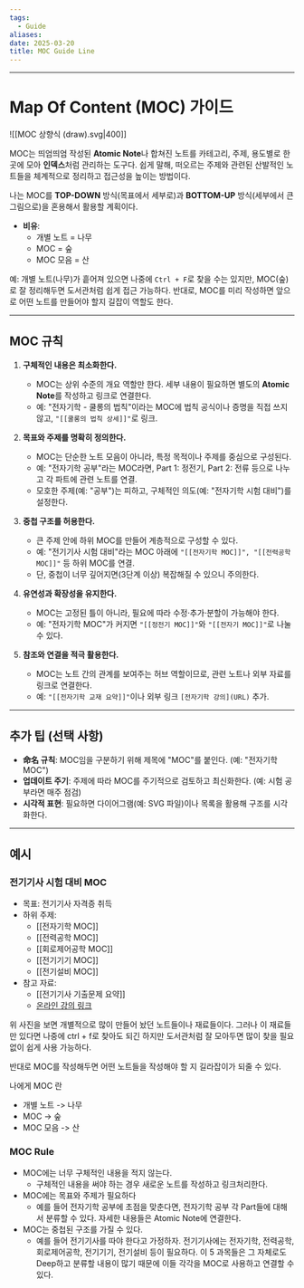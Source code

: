 ```yaml
---
tags:
  - Guide
aliases: 
date: 2025-03-20
title: MOC Guide Line
---
```


---

# Map Of Content (MOC) 가이드

![[MOC 상향식 (draw).svg|400]]

MOC는 띄엄띄엄 작성된 **Atomic Note**나 합쳐진 노트를 카테고리, 주제, 용도별로 한 곳에 모아 **인덱스**처럼 관리하는 도구다. 쉽게 말해, 떠오르는 주제와 관련된 산발적인 노트들을 체계적으로 정리하고 접근성을 높이는 방법이다.

나는 MOC를 **TOP-DOWN** 방식(목표에서 세부로)과 **BOTTOM-UP** 방식(세부에서 큰 그림으로)을 혼용해서 활용할 계획이다.

- **비유**:
  - 개별 노트 = 나무
  - MOC = 숲
  - MOC 모음 = 산

예: 개별 노트(나무)가 흩어져 있으면 나중에 `Ctrl + F`로 찾을 수는 있지만, MOC(숲)로 잘 정리해두면 도서관처럼 쉽게 접근 가능하다. 반대로, MOC를 미리 작성하면 앞으로 어떤 노트를 만들어야 할지 길잡이 역할도 한다.

---

## MOC 규칙

1. **구체적인 내용은 최소화한다.**
   - MOC는 상위 수준의 개요 역할만 한다. 세부 내용이 필요하면 별도의 **Atomic Note**를 작성하고 링크로 연결한다.
   - 예: "전자기학 - 쿨롱의 법칙"이라는 MOC에 법칙 공식이나 증명을 직접 쓰지 않고, `"[[쿨롱의 법칙 상세]]"`로 링크.

2. **목표와 주제를 명확히 정의한다.**
   - MOC는 단순한 노트 모음이 아니라, 특정 목적이나 주제를 중심으로 구성된다.
   - 예: "전자기학 공부"라는 MOC라면, Part 1: 정전기, Part 2: 전류 등으로 나누고 각 파트에 관련 노트를 연결.
   - 모호한 주제(예: "공부")는 피하고, 구체적인 의도(예: "전자기학 시험 대비")를 설정한다.

3. **중첩 구조를 허용한다.**
   - 큰 주제 안에 하위 MOC를 만들어 계층적으로 구성할 수 있다.
   - 예: "전기기사 시험 대비"라는 MOC 아래에 `"[[전자기학 MOC]]", "[[전력공학 MOC]]"` 등 하위 MOC를 연결.
   - 단, 중첩이 너무 깊어지면(3단계 이상) 복잡해질 수 있으니 주의한다.

4. **유연성과 확장성을 유지한다.**
   - MOC는 고정된 틀이 아니라, 필요에 따라 수정·추가·분할이 가능해야 한다.
   - 예: "전자기학 MOC"가 커지면 `"[[정전기 MOC]]"`와 `"[[전자기 MOC]]"`로 나눌 수 있다.

5. **참조와 연결을 적극 활용한다.**
   - MOC는 노트 간의 관계를 보여주는 허브 역할이므로, 관련 노트나 외부 자료를 링크로 연결한다.
   - 예: `"[[전자기학 교재 요약]]"`이나 외부 링크 `[전자기학 강의](URL)` 추가.

---

## 추가 팁 (선택 사항)

- **命名 규칙**: MOC임을 구분하기 위해 제목에 "MOC"를 붙인다. (예: "전자기학 MOC")
- **업데이트 주기**: 주제에 따라 MOC를 주기적으로 검토하고 최신화한다. (예: 시험 공부라면 매주 점검)
- **시각적 표현**: 필요하면 다이어그램(예: SVG 파일)이나 목록을 활용해 구조를 시각화한다.

---

## 예시

### 전기기사 시험 대비 MOC
- 목표: 전기기사 자격증 취득
- 하위 주제:
  - [[전자기학 MOC]]
  - [[전력공학 MOC]]
  - [[회로제어공학 MOC]]
  - [[전기기기 MOC]]
  - [[전기설비 MOC]]
- 참고 자료:
  - [[전기기사 기출문제 요약]]
  - [온라인 강의 링크](URL)




위 사진을 보면 개별적으로 많이 만들어 놨던 노트들이나 재료들이다. 그러나 이 재료들만 있다면 나중에 ctrl + f로 찾아도 되긴 하지만 도서관처럼 잘 모아두면 많이 찾을 필요 없이 쉽게 사용 가능하다.

반대로 MOC를 작성해두면 어떤 노트들을 작성해야 할 지 길라잡이가 되줄 수 있다.

나에게 MOC 란
- 개별 노트 -> 나무
- MOC -> 숲
- MOC 모음 -> 산


### MOC Rule

- MOC에는 너무 구체적인 내용을 적지 않는다. 
	- 구체적인 내용을 써야 하는 경우 새로운 노트를 작성하고 링크처리한다.
- MOC에는 목표와 주제가 필요하다
	- 예를 들어 전자기학 공부에 초점을 맞춘다면, 전자기학 공부 각 Part들에 대해서 분류할 수 있다. 자세한 내용들은 Atomic Note에 연결한다.
- MOC는 중첩된 구조를 가질 수 있다.
	- 예를 들어 전기기사를 따야 한다고 가정하자. 전기기사에는 전자기학, 전력공학, 회로제어공학, 전기기기, 전기설비 등이 필요하다. 이 5 과목들은 그 자체로도 Deep하고 분류할 내용이 많기 때문에 이들 각각을 MOC로 사용하고 연결할 수 있다.